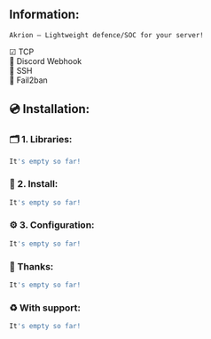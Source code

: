 ## Information:
```
Akrion — Lightweight defence/SOC for your server!
```
☑ TCP <br>
🔲 Discord Webhook <br>
🔲 SSH <br>
🔲 Fail2ban

## 💿 Installation:
### 🗂️ 1. Libraries:
```bash
It's empty so far!
```

### 💾 2. Install:
```bash
It's empty so far!
```

### ⚙️ 3. Configuration:
```bash
It's empty so far!
```

### 📌 Thanks:
```bash
It's empty so far!
```

### ♻️ With support:
```bash
It's empty so far!
```

